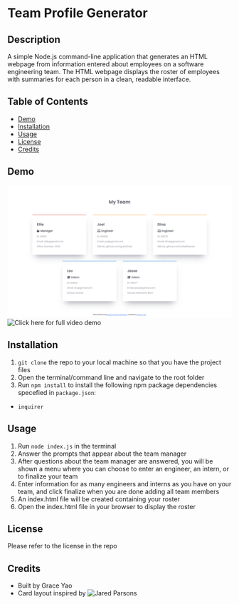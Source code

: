 # Team Profile Generator

## Description
A simple Node.js command-line application that generates an HTML webpage from information entered about employees on a software engineering team. The HTML webpage displays the roster of employees with summaries for each person in a clean, readable interface. 

## Table of Contents 
  - [Demo](#demo)
  - [Installation](#installation)
  - [Usage](#usage)
  - [License](#license)
  - [Credits](#credits)

## Demo
![Sample Generated Webpage](./dist/assets/screenshot.PNG)
![Click here for full video demo](https://drive.google.com/file/d/1TKhSh7rVBaHuNBID_GDu0QAGCcORkWMz/view)

## Installation
1. `git clone` the repo to your local machine so that you have the project files
2. Open the terminal/command line and navigate to the root folder
3. Run `npm install` to install the following npm package dependencies specefied in `package.json`:
* `inquirer`

## Usage
1. Run `node index.js` in the terminal
2. Answer the prompts that appear about the team manager
3. After questions about the team manager are answered, you will be shown a menu where you can choose to enter an engineer, an intern, or to finalize your team
4. Enter information for as many engineers and interns as you have on your team, and click finalize when you are done adding all team members
5. An index.html file will be created containing your roster
6. Open the index.html file in your browser to display the roster

## License
Please refer to the license in the repo

## Credits
* Built by Grace Yao
* Card layout inspired by ![Jared Parsons](https://codepen.io/jared-parsons)





